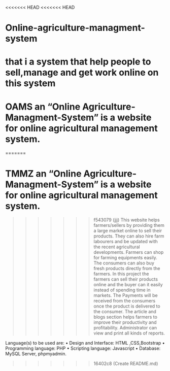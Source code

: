 <<<<<<< HEAD
<<<<<<< HEAD
# Online-agriculture-managment-system
that i a system that help people to sell,manage and get work online on this system
=======
# OAMS an “Online Agriculture-Managment-System” is a website for online agricultural management system. 
=======
# TMMZ an “Online Agriculture-Managment-System” is a website for online agricultural management system. 
>>>>>>> f543079 (jjj)
This website helps farmers/sellers by providing them a large market online to sell their products.
They can also hire farm labourers and be updated with the recent agricultural developments.
Farmers can shop for farming equipments easily. The consumers can also buy fresh products directly from the farmers.
In this project the farmers can sell their products online and the buyer can it easily instead of spending time in markets.
The Payments will be received from the consumers once the product is delivered to the consumer.
The article and blogs section helps farmers to improve their productivity and profitability. Administrator can view and print all kinds of reports.

Language(s) to be used are: 
• Design and Interface: HTML ,CSS,Bootstrap 
• Programming language: PHP
• Scripting language: Javascript 
• Database: MySQL Server, phpmyadmin.
>>>>>>> 16402c8 (Create README.md)
